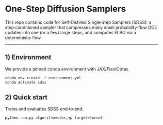 # One-Step Diffusion Samplers

This repo contains code for Self‑Distilled Single‑Step Samplers (SDSS): a step‑conditioned sampler that compresses many small probability‑flow ODE updates into one (or a few) large steps, and computes ELBO via a deterministic flow.

---

## 1) Environment

We provide a pinned conda environment with JAX/Flax/Optax.

```bash
conda env create -f environment.yml
conda activate sdss
```

## 2) Quick start 
Trains and evaluates SDSS end‑to‑end.

```bash
python run.py algorithm=sdss_vp target=funnel
```